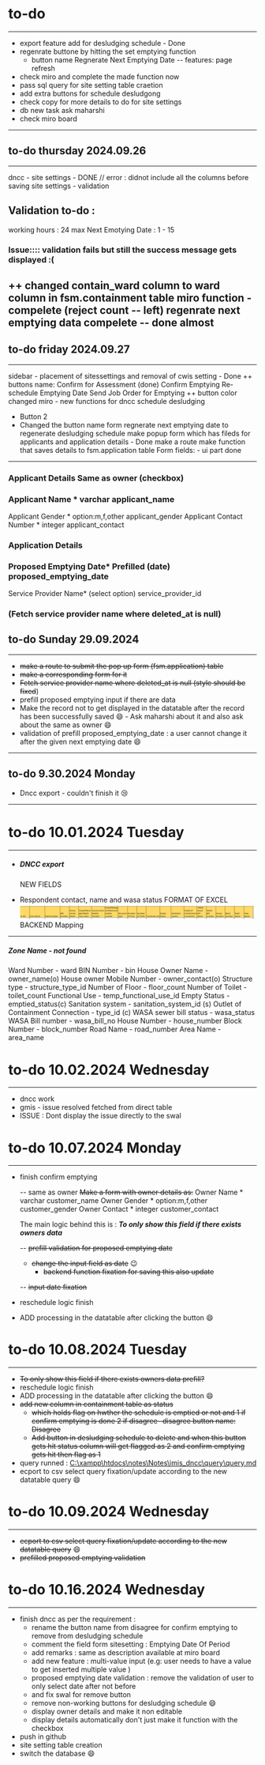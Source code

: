 # to-do

---



- export feature add for desludging schedule - Done
- regenrate buttone by hitting the set emptying function
  - button name Regnerate Next Emptying Date
    -- features: page refresh
- check miro and complete the made function now
- pass sql query for site setting table craetion
- add extra buttons for schedule desludgong
- check copy for more details to do for site settings
- db new task ask maharshi
- check miro board

---

## to-do thursday 2024.09.26

---



dncc - site settings - DONE
// error : didnot include all the columns before saving
site settings - validation

## Validation to-do :

working hours : 24 max
Next Emotying Date : 1 - 15

### Issue:::: validation fails but still the success message gets displayed :(

++ changed contain_ward column to ward column in fsm.containment table
miro function - compelete (reject count -- left)
regenrate next emptying data compelete -- done almost
-----------------------------------------------------

## to-do friday 2024.09.27

---



sidebar - placement of sitessettings and removal of cwis setting - Done
++ buttons name:
Confirm for Assessment (done)
Confirm Emptying
Re-schedule Emptying Date
Send Job Order for Emptying
++ button color changed
miro - new functions for dncc schedule desludging

- Button 2
- Changed the button name form regnerate next emptying date to regenerate desludging schedule
  make popup form which has fileds for applicants and application details - Done
  make a route
  make function that saves details to fsm.application table
  Form fields: - ui part done

---

### Applicant Details                               Same as owner (checkbox)

### Applicant Name *                     varchar                     applicant_name

Applicant Gender *                  option:m,f,other      applicant_gender
Applicant Contact Number *   integer                     applicant_contact

### Application Details

### Proposed Emptying Date*    Prefilled (date)          proposed_emptying_date

Service Provider Name*       (select option)           service_provider_id

### (Fetch service provider name where deleted_at is null)

## to-do  Sunday 29.09.2024

---



- ~~make a route to submit the pop up form  (fsm.application) table~~
- ~~make a corresponding form for it~~
- ~~Fetch service provider name where deleted_at is null
  (style should be fixed~~)
- prefill proposed emptying input if there are data
- Make the record not to get displayed in the datatable after the record has been successfully saved 😄 - Ask maharshi about it
  and also ask about the same as owner 😄
- validation of prefill proposed_emptying_date : a user cannot change it after the given next emptying date 😄

---

## to-do 9.30.2024 Monday

- Dncc export - couldn't finish it 😢

---

# to-do 10.01.2024 Tuesday

---



- ##### DNCC export

  NEW FIELDS
- Respondent contact, name and wasa status
  FORMAT OF EXCEL
  ![alt text](image.png)
  BACKEND Mapping

---

##### Zone Name - not found

Ward Number - ward
BIN Number - bin
House Owner Name - owner_name(o)
House owner Mobile Number - owner_contact(o)
Structure type - structure_type_id
Number of Floor - floor_count
Number of Toilet - toilet_count
Functional Use - temp_functional_use_id
Empty Status - emptied_status(c)
Sanitation system - sanitation_system_id (s)
Outlet of Containment Connection - type_id (c)
WASA sewer bill status - wasa_status
WASA Bill number - wasa_bill_no
House Number - house_number
Block Number - block_number
Road Name - road_number
Area Name - area_name

# to-do 10.02.2024 Wednesday

---



- dncc work
- gmis - issue resolved fetched from direct table
- ISSUE : Dont display the issue directly to the swal

# to-do 10.07.2024 Monday

---



- finish confirm emptying

  -- same as owner
  ~~Make a form with owner details as:~~
  Owner Name *             varchar                     customer_name
  Owner Gender *           option:m,f,other      customer_gender
  Owner Contact *           integer                    customer_contact

  The main logic behind this is :
  ***To only show this field if there exists owners data***

  -- ~~prefill validation for proposed emptying dat~~e

  - ~~change the input field as date~~ 😉
    - ~~backend function fixation for saving this also update~~

  -- ~~input date fixation~~
- reschedule logic finish
- ADD processing in the datatable after clicking the button 😄

# to-do 10.08.2024 Tuesday

---



- ~~To only show this field if there exists owners data       prefill?~~
- reschedule logic finish
- ADD processing in the datatable after clicking the button 😄
- ~~add new column in containment table as status~~
  - ~~which holds flag on hwther the schedule is emptied or not and 1 if confirm emptying is done
    2 if disagree- disagree button name: Disagree~~
  - ~~Add button in desludging schedule to delete and when this button gets hit status column will get flagged as 2 and confirm emptying gets hit then flag as 1~~
- query runned : [C:\xampp\htdocs\notes\Notes\imis_dncc\query\query.md]()
- ecport to csv select query fixation/update according to the new datatable query 😄

# to-do 10.09.2024 Wednesday

---



- ~~ecport to csv select query fixation/update according to the new datatable query~~ 😄
- ~~prefilled proposed emptying validation~~


# to-do 10.16.2024 Wednesday

---

- finish dncc as per the requirement :
  - rename the button name from disagree for confirm emptying to remove from desludging schedule
  - comment the field form sitesetting : Emptying Date Of Period
  - add remarks : same as description available at miro board
  - add new feature : multi-value input
    (e.g: user needs to have  a value to get inserted multiple value )
  - proposed emptying date validation : remove the validation of user to only select date after not before
  - and fix swal for remove button
  - remove non-working buttons for desludging schedule 😄
  - display owner details and make it non editable
  - display details automatically don't just make it function with the checkbox
- push in github
- site setting table creation
- switch the database 😄
